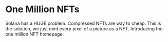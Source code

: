 # One Million NFTs


Solana has a HUGE problem. Compressed NFTs are way to cheap. This is the solution, we just mint every pixel of a picture as a NFT. Introducing the one million NFT homepage.
